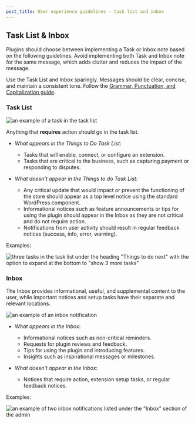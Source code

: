 ```yaml
---
post_title: User experience guidelines - task list and inbox
---
```


## Task List & Inbox

Plugins should choose between implementing a Task or Inbox note based on the following guidelines. Avoid implementing both Task and Inbox note for the same message, which adds clutter and reduces the impact of the message.

Use the Task List and Inbox sparingly. Messages should be clear, concise, and maintain a consistent tone. Follow the [Grammar, Punctuation, and Capitalization guide](https://woo.com/document/grammar-punctuation-style-guide/).

### Task List

![an example of a task in the task list](https://woocommerce.files.wordpress.com/2023/10/task-list1.png)

Anything that **requires** action should go in the task list.

- *What appears in the Things to Do Task List:*

    - Tasks that will enable, connect, or configure an extension.
    - Tasks that are critical to the business, such as capturing payment or responding to disputes.

- *What doesn’t appear in the Things to do Task List:*

    - Any critical update that would impact or prevent the functioning of the store should appear as a top level notice using the standard WordPress component.
    - Informational notices such as feature announcements or tips for using the plugin should appear in the Inbox as they are not critical and do not require action.
    - Notifications from user activity should result in regular feedback notices (success, info, error, warning).

Examples:

![three tasks in the task list under the heading "Things to do next" with the option to expand at the bottom to "show 3 more tasks" ](https://woocommerce.files.wordpress.com/2023/10/task-list-example.png)

### Inbox

The Inbox provides informational, useful, and supplemental content to the user, while important notices and setup tasks have their separate and relevant locations.

![an example of an inbox notification](https://woocommerce.files.wordpress.com/2023/10/inbox1.png)

- *What appears in the Inbox*:
    - Informational notices such as non-critical reminders.
    - Requests for plugin reviews and feedback.
    - Tips for using the plugin and introducing features.
    - Insights such as inspirational messages or milestones.

- *What doesn’t appear in the Inbox*:

    - Notices that require action, extension setup tasks, or regular feedback notices.

Examples:

![an example of two inbox notifications listed under the "Inbox" section of the admin](https://woocommerce.files.wordpress.com/2023/10/inbox-examples.png)
